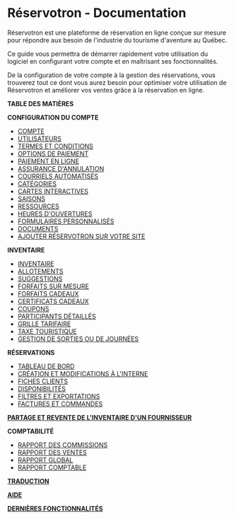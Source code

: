 Réservotron - Documentation
=======

Réservotron est une plateforme de réservation en ligne conçue sur mesure pour répondre aux besoin de  l'industrie du tourisme d'aventure au Québec. 

Ce guide vous permettra de démarrer rapidement votre utilisation du logiciel en configurant votre compte et en maîtrisant ses fonctionnalités. 

De la configuration de votre compte à la gestion des réservations, vous trouverez tout ce dont vous aurez besoin pour optimiser votre utilisation de Réservotron et améliorer vos ventes grâce à la réservation en ligne.

**TABLE DES MATIÈRES**



**CONFIGURATION DU COMPTE**
* [COMPTE](configuration_administrative.md)
* [UTILISATEURS](gestion_des_utilisateurs.md)
* [TERMES ET CONDITIONS](termes_et_conditions.md)
* [OPTIONS DE PAIEMENT](options_de_paiement.md)
* [PAIEMENT EN LIGNE](paiement_en_ligne.md)
* [ASSURANCE D'ANNULATION](assurance_dannulation.md)
* [COURRIELS AUTOMATISÉS](courriels_automatises.md)
* [CATÉGORIES](cat.md)
* [CARTES INTERACTIVES](cartes_interactives.md)
* [SAISONS](saisons.md)
* [RESSOURCES](assignation_de_ressources.md)
* [HEURES D'OUVERTURES](heures_douverture.md)
* [FORMULAIRES PERSONNALISÉS](formulaires_personnalises.md)
* [DOCUMENTS](documents.md)
* [AJOUTER RÉSERVOTRON SUR VOTRE SITE](ajoutez_reservotron_sur_votre_site.md)

**INVENTAIRE**
* [INVENTAIRE](inventaire.md)
* [ALLOTEMENTS](allotements.md)
* [SUGGESTIONS](suggestions.md)
* [FORFAITS SUR MESURE](forfaits.md)
* [FORFAITS CADEAUX](forfaits_cadeaux.md)
* [CERTIFICATS CADEAUX](certificats_cadeaux.md)
* [COUPONS](coupons.md)
* [PARTICIPANTS DÉTAILLÉS](detaillez_vos_participants.md)
* [GRILLE TARIFAIRE](grille_tarifaire1.md)
* [TAXE TOURISTIQUE](taxe-touristique.md)
* [GESTION DE SORTIES OU DE JOURNÉES](publier_des_sorties_ou_des_journees_specifiques.md)

**RÉSERVATIONS**
* [TABLEAU DE BORD](tableau_de_bord.md)
* [CRÉATION ET MODIFICATIONS À L'INTERNE](creation_et_modification_a_linterne.md)
* [FICHES CLIENTS](fiches_clients.md)
* [DISPONIBILITÉS](disponibilites.md)
* [FILTRES ET EXPORTATIONS](filtres_et_exportation.md)
* [FACTURES ET COMMANDES](commandes.md)

**[PARTAGE ET REVENTE DE L'INVENTAIRE D'UN FOURNISSEUR](revendre_linventaire_dun_fournisseur.md)**

**COMPTABILITÉ**
* [RAPPORT DES COMMISSIONS](rapport_des_commissions.md)
* [RAPPORT DES VENTES](rapports_des_ventes.md)
* [RAPPORT GLOBAL](rapport_global.md)
* [RAPPORT COMPTABLE](rapport_comptable.md)

**[TRADUCTION](traduction.md)**

[**AIDE**](aide.md)

[**DERNIÈRES FONCTIONNALITÉS**](dernieres_fonctionnalites.md)